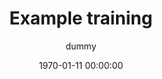 ---
layout: post
title:  "Example training"
provider: "My very first blog post"
date:   1970-01-11 00:00:00
categories: [general]
draft: true
author: dummy
listImage: "default_training.png"
coursedate: 1970-01-11
courselink: 
---